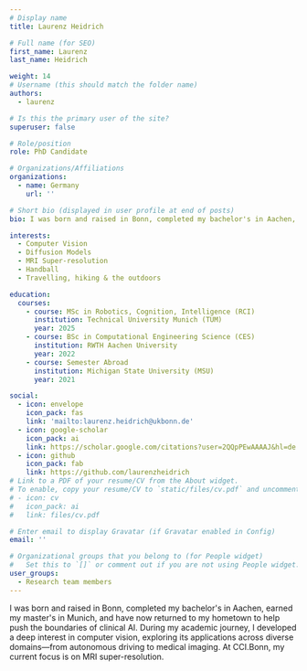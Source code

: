 ```yaml
---
# Display name
title: Laurenz Heidrich

# Full name (for SEO)
first_name: Laurenz
last_name: Heidrich

weight: 14
# Username (this should match the folder name)
authors:
  - laurenz

# Is this the primary user of the site?
superuser: false

# Role/position
role: PhD Candidate

# Organizations/Affiliations
organizations:
  - name: Germany
    url: ''

# Short bio (displayed in user profile at end of posts)
bio: I was born and raised in Bonn, completed my bachelor's in Aachen, earned my master's in Munich, and have now returned to my hometown to help push the boundaries of clinical AI. During my academic journey, I developed a deep interest in computer vision, exploring its applications across diverse domains—from autonomous driving to medical imaging. At CCI.Bonn, my current focus is on MRI super-resolution.

interests:
  - Computer Vision
  - Diffusion Models
  - MRI Super-resolution
  - Handball 
  - Travelling, hiking & the outdoors

education:
  courses:
    - course: MSc in Robotics, Cognition, Intelligence (RCI)
      institution: Technical University Munich (TUM)
      year: 2025
    - course: BSc in Computational Engineering Science (CES)
      institution: RWTH Aachen University
      year: 2022
    - course: Semester Abroad
      institution: Michigan State University (MSU)
      year: 2021

social:
  - icon: envelope
    icon_pack: fas
    link: 'mailto:laurenz.heidrich@ukbonn.de'
  - icon: google-scholar
    icon_pack: ai
    link: https://scholar.google.com/citations?user=2QQpPEwAAAAJ&hl=de
  - icon: github
    icon_pack: fab
    link: https://github.com/laurenzheidrich
# Link to a PDF of your resume/CV from the About widget.
# To enable, copy your resume/CV to `static/files/cv.pdf` and uncomment the lines below.
# - icon: cv
#   icon_pack: ai
#   link: files/cv.pdf

# Enter email to display Gravatar (if Gravatar enabled in Config)
email: ''

# Organizational groups that you belong to (for People widget)
#   Set this to `[]` or comment out if you are not using People widget.
user_groups:
  - Research team members
---
```


I was born and raised in Bonn, completed my bachelor's in Aachen, earned my master's in Munich, and have now returned to my hometown to help push the boundaries of clinical AI. During my academic journey, I developed a deep interest in computer vision, exploring its applications across diverse domains—from autonomous driving to medical imaging. At CCI.Bonn, my current focus is on MRI super-resolution.
